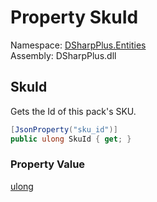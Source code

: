 # Property SkuId

Namespace: [DSharpPlus.Entities](DSharpPlus.Entities.md)  
Assembly: DSharpPlus.dll

## <a id="DSharpPlus_Entities_DiscordMessageStickerPack_SkuId"></a>SkuId

Gets the Id of this pack's SKU.

```csharp
[JsonProperty("sku_id")]
public ulong SkuId { get; }
```

### Property Value

[ulong](https://learn.microsoft.com/dotnet/api/system.uint64)

